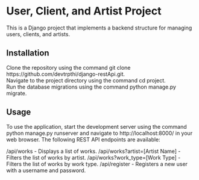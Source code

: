 <h1>User, Client, and Artist Project</h1>
This is a Django project that implements a backend structure for managing users, clients, and artists.
</br>
<h2>Installation</h2>
Clone the repository using the command git clone https://github.com/devtrpthi/django-restApi.git.
</br>Navigate to the project directory using the command cd project.
</br>Run the database migrations using the command python manage.py migrate.

<h2>Usage</h2>
To use the application, start the development server using the command python manage.py runserver and navigate to http://localhost:8000/ in your web browser.
The following REST API endpoints are available:

/api/works - Displays a list of works.
/api/works?artist=[Artist Name] - Filters the list of works by artist.
/api/works?work_type=[Work Type] - Filters the list of works by work type.
/api/register - Registers a new user with a username and password.
